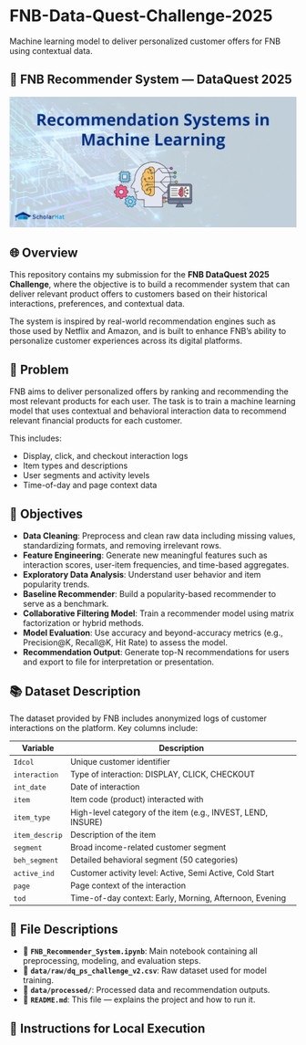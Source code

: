 # FNB-Data-Quest-Challenge-2025
Machine learning model to deliver personalized customer offers for FNB using contextual data.

## 🚀 FNB Recommender System — DataQuest 2025
![Recommender System](MLimage.webp) 

## 🌐 Overview
This repository contains my submission for the **FNB DataQuest 2025 Challenge**, where the objective is to build a recommender system that can deliver relevant product offers to customers based on their historical interactions, preferences, and contextual data.

The system is inspired by real-world recommendation engines such as those used by Netflix and Amazon, and is built to enhance FNB’s ability to personalize customer experiences across its digital platforms.

## 🌟 Problem
FNB aims to deliver personalized offers by ranking and recommending the most relevant products for each user. The task is to train a machine learning model that uses contextual and behavioral interaction data to recommend relevant financial products for each customer.

This includes:
- Display, click, and checkout interaction logs
- Item types and descriptions
- User segments and activity levels
- Time-of-day and page context data

## 🎯 Objectives

* **Data Cleaning**: Preprocess and clean raw data including missing values, standardizing formats, and removing irrelevant rows.
* **Feature Engineering**: Generate new meaningful features such as interaction scores, user-item frequencies, and time-based aggregates.
* **Exploratory Data Analysis**: Understand user behavior and item popularity trends.
* **Baseline Recommender**: Build a popularity-based recommender to serve as a benchmark.
* **Collaborative Filtering Model**: Train a recommender model using matrix factorization or hybrid methods.
* **Model Evaluation**: Use accuracy and beyond-accuracy metrics (e.g., Precision@K, Recall@K, Hit Rate) to assess the model.
* **Recommendation Output**: Generate top-N recommendations for users and export to file for interpretation or presentation.

## 📚 Dataset Description

The dataset provided by FNB includes anonymized logs of customer interactions on the platform. Key columns include:

| __Variable__ | __Description__ |
|--------------|------------------|
| `Idcol` | Unique customer identifier |
| `interaction` | Type of interaction: DISPLAY, CLICK, CHECKOUT |
| `int_date` | Date of interaction |
| `item` | Item code (product) interacted with |
| `item_type` | High-level category of the item (e.g., INVEST, LEND, INSURE) |
| `item_descrip` | Description of the item |
| `segment` | Broad income-related customer segment |
| `beh_segment` | Detailed behavioral segment (50 categories) |
| `active_ind` | Customer activity level: Active, Semi Active, Cold Start |
| `page` | Page context of the interaction |
| `tod` | Time-of-day context: Early, Morning, Afternoon, Evening |

## 📁 File Descriptions

- 📓 **`FNB_Recommender_System.ipynb`**: Main notebook containing all preprocessing, modeling, and evaluation steps.
- 📁 **`data/raw/dq_ps_challenge_v2.csv`**: Raw dataset used for model training.
- 📁 **`data/processed/`**: Processed data and recommendation outputs.
- 📘 **`README.md`**: This file — explains the project and how to run it.

## 🚀 Instructions for Local Execution

